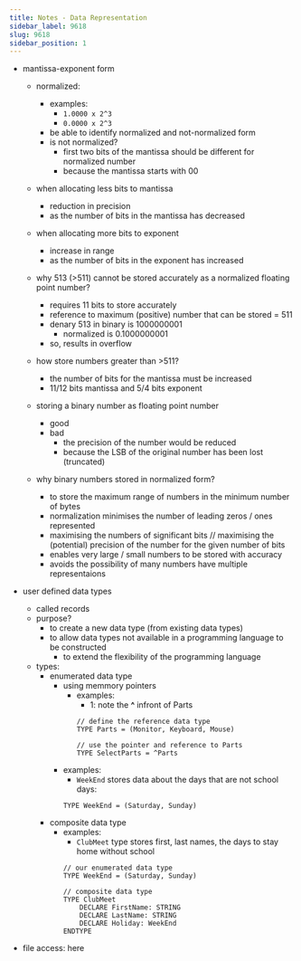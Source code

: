 ```yaml
---
title: Notes - Data Representation
sidebar_label: 9618
slug: 9618
sidebar_position: 1
---
```



- mantissa-exponent form 
    - normalized: 
        - examples:
            - `1.0000 x 2^3` 
            - `0.0000 x 2^3`
        - be able to identify normalized and not-normalized form
        - is not normalized?
            - first two bits of the mantissa should be different for normalized number
            - because the mantissa starts with 00
    
    - when allocating less bits to mantissa
        - reduction in precision
        - as the number of bits in the mantissa has decreased
    - when allocating more bits to exponent
        - increase in range
        - as the number of bits in the exponent has increased

    - why 513 (>511) cannot be stored accurately as a normalized floating point number?
        - requires 11 bits to store accurately
        - reference to maximum (positive) number that can be stored = 511
        - denary 513 in binary is 1000000001
            - normalized is 0.1000000001
        - so, results in overflow
    - how store numbers greater than >511?
        - the number of bits for the mantissa must be increased
        - 11/12 bits mantissa and 5/4 bits exponent
    
    - storing a binary number as floating point number
        - good
        - bad
            - the precision of the number would be reduced
            - because the LSB of the original number has been lost (truncated)
    
    - why binary numbers stored in normalized form?
        - to store the maximum range of numbers in the minimum number of bytes
        - normalization minimises the number of leading zeros / ones represented
        - maximising the numbers of significant bits // maximising the (potential) precision of the number for the given number of bits
        - enables very large / small numbers to be stored with accuracy
        - avoids the possibility of many numbers have multiple representaions

- user defined data types
    - called records
    - purpose?
        - to create a new data type (from existing data types)
        - to allow data types not available in a programming language to be constructed
            - to extend the flexibility of the programming language
    - types:
        - enumerated data type
            - using memmory pointers
                - examples:
                    - 1: note the **^** infront of Parts
                    ```
                    // define the reference data type 
                    TYPE Parts = (Monitor, Keyboard, Mouse)

                    // use the pointer and reference to Parts
                    TYPE SelectParts = ^Parts
                    ```
            - examples:
                - `WeekEnd` stores data about the days that are not school days:
                ```
                TYPE WeekEnd = (Saturday, Sunday)
                ```
        - composite data type
            - examples:
                - `ClubMeet` type stores first, last names, the days to stay home without school
                ```
                // our enumerated data type
                TYPE WeekEnd = (Saturday, Sunday)

                // composite data type
                TYPE ClubMeet
                    DECLARE FirstName: STRING
                    DECLARE LastName: STRING
                    DECLARE Holiday: WeekEnd
                ENDTYPE                
                ```

- file access: here

